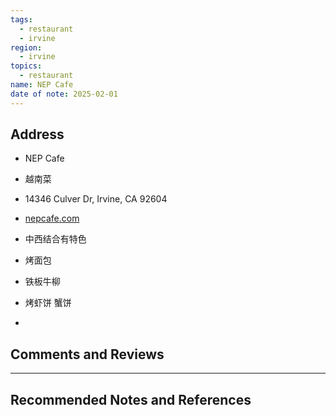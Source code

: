 ```yaml
---
tags:
  - restaurant
  - irvine
region:
  - irvine
topics:
  - restaurant
name: NEP Cafe
date of note: 2025-02-01
---
```


## Address

- NEP Cafe
- 越南菜
- 14346 Culver Dr, Irvine, CA 92604
- [nepcafe.com](https://www.nepcafe.com/menu)

- 中西结合有特色
- 烤面包
- 铁板牛柳
- 烤虾饼 蟹饼
- 

## Comments and Reviews






-----------
##  Recommended Notes and References

